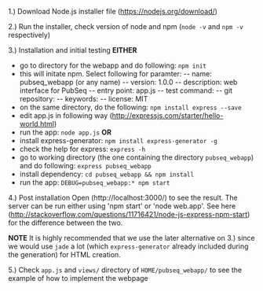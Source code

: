 1.) Download Node.js installer file (https://nodejs.org/download/)

2.) Run the installer, check version of node and npm (`node -v` and `npm -v` respectively)

3.) Installation and initial testing
**EITHER**
- go to directory for the webapp and do following: `npm init`
- this will initate npm. Select following for paramter:
-- name: pubseq_webapp (or any name)
-- version: 1.0.0
-- description: web interface for PubSeq
-- entry point: app.js
-- test command:
-- git repository:
-- keywords:
-- license: MIT
- on the same directory, do the following: `npm install express --save`
- edit app.js in following way (http://expressjs.com/starter/hello-world.html)
- run the app: `node app.js`
**OR**
- install express-generator: `npm install express-generator -g`
- check the help for express: `express -h`
- go to working directory (the one containing the directory `pubseq_webapp`) and do following: `express pubseq_webapp`
- install dependency: `cd pubseq_webapp && npm install`
- run the app: `DEBUG=pubseq_webapp:* npm start`

4.) Post installation
Open (http://localhost:3000/) to see the result. The server can be run either using 'npm start' or 'node web.app'. See here (http://stackoverflow.com/questions/11716421/node-js-express-npm-start)  for the difference between the two.

**NOTE** It is highly recommended that we use the later alternative on 3.) since we would use `jade` a lot (which `express-generator` already included during the generation) for HTML creation.

5.) Check `app.js` and `views/` directory of `HOME/pubseq_webapp/` to see the example of how to implement the webpage
